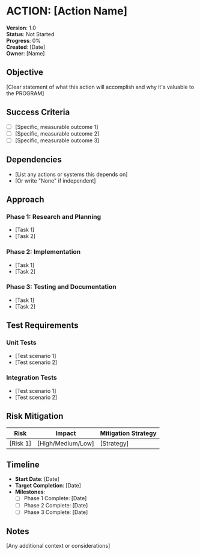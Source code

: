 # ACTION: [Action Name]

**Version**: 1.0  
**Status**: Not Started  
**Progress**: 0%  
**Created**: [Date]  
**Owner**: [Name]

## Objective

[Clear statement of what this action will accomplish and why it's valuable to the PROGRAM]

## Success Criteria

- [ ] [Specific, measurable outcome 1]
- [ ] [Specific, measurable outcome 2]
- [ ] [Specific, measurable outcome 3]

## Dependencies

- [List any actions or systems this depends on]
- [Or write "None" if independent]

## Approach

### Phase 1: Research and Planning
- [Task 1]
- [Task 2]

### Phase 2: Implementation
- [Task 1]
- [Task 2]

### Phase 3: Testing and Documentation
- [Task 1]
- [Task 2]

## Test Requirements

### Unit Tests
- [Test scenario 1]
- [Test scenario 2]

### Integration Tests
- [Test scenario 1]
- [Test scenario 2]

## Risk Mitigation

| Risk | Impact | Mitigation Strategy |
|------|--------|-------------------|
| [Risk 1] | [High/Medium/Low] | [Strategy] |

## Timeline

- **Start Date**: [Date]
- **Target Completion**: [Date]
- **Milestones**:
  - [ ] Phase 1 Complete: [Date]
  - [ ] Phase 2 Complete: [Date]
  - [ ] Phase 3 Complete: [Date]

## Notes

[Any additional context or considerations]
